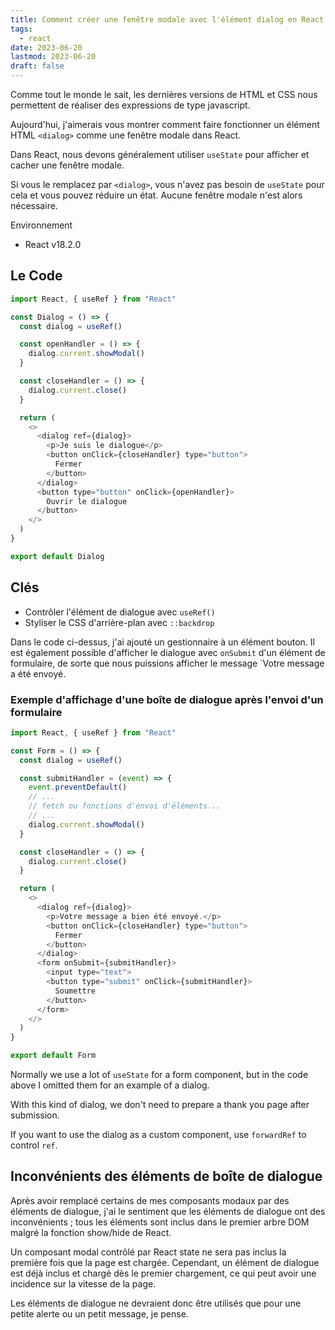 ```yaml
---
title: Comment créer une fenêtre modale avec l'élément dialog en React
tags:
  - react
date: 2023-06-20
lastmod: 2023-06-20
draft: false
---
```


Comme tout le monde le sait, les dernières versions de HTML et CSS nous permettent de réaliser des expressions de type javascript.

Aujourd'hui, j'aimerais vous montrer comment faire fonctionner un élément HTML `<dialog>` comme une fenêtre modale dans React.

Dans React, nous devons généralement utiliser `useState` pour afficher et cacher une fenêtre modale.

Si vous le remplacez par `<dialog>`, vous n'avez pas besoin de `useState` pour cela et vous pouvez réduire un état. Aucune fenêtre modale n'est alors nécessaire.

Environnement

- React v18.2.0

## Le Code

```js
import React, { useRef } from "React"

const Dialog = () => {
  const dialog = useRef()

  const openHandler = () => {
    dialog.current.showModal()
  }

  const closeHandler = () => {
    dialog.current.close()
  }

  return (
    <>
      <dialog ref={dialog}>
        <p>Je suis le dialogue</p>
        <button onClick={closeHandler} type="button">
          Fermer
        </button>
      </dialog>
      <button type="button" onClick={openHandler}>
        Ouvrir le dialogue
      </button>
    </>
  )
}

export default Dialog
```

## Clés

- Contrôler l'élément de dialogue avec `useRef()`
- Styliser le CSS d'arrière-plan avec `::backdrop`

Dans le code ci-dessus, j'ai ajouté un gestionnaire à un élément bouton. Il est également possible d'afficher le dialogue avec `onSubmit` d'un élément de formulaire, de sorte que nous puissions afficher le message `Votre message a été envoyé.

### Exemple d'affichage d'une boîte de dialogue après l'envoi d'un formulaire

```js
import React, { useRef } from "React"

const Form = () => {
  const dialog = useRef()

  const submitHandler = (event) => {
    event.preventDefault()
    // ...
    // fetch ou fonctions d'envoi d'éléments...
    // ...
    dialog.current.showModal()
  }

  const closeHandler = () => {
    dialog.current.close()
  }

  return (
    <>
      <dialog ref={dialog}>
        <p>Votre message a bien été envoyé.</p>
        <button onClick={closeHandler} type="button">
          Fermer
        </button>
      </dialog>
      <form onSubmit={submitHandler}>
        <input type="text">
        <button type="submit" onClick={submitHandler}>
          Soumettre
        </button>
      </form>
    </>
  )
}

export default Form
```

Normally we use a lot of `useState` for a form component, but in the code above I omitted them for an example of a dialog.

With this kind of dialog, we don't need to prepare a thank you page after submission.

If you want to use the dialog as a custom component, use `forwardRef` to control `ref`.

## Inconvénients des éléments de boîte de dialogue

Après avoir remplacé certains de mes composants modaux par des éléments de dialogue, j'ai le sentiment que les éléments de dialogue ont des inconvénients ; tous les éléments sont inclus dans le premier arbre DOM malgré la fonction show/hide de React.

Un composant modal contrôlé par React state ne sera pas inclus la première fois que la page est chargée. Cependant, un élément de dialogue est déjà inclus et chargé dès le premier chargement, ce qui peut avoir une incidence sur la vitesse de la page.

Les éléments de dialogue ne devraient donc être utilisés que pour une petite alerte ou un petit message, je pense.
